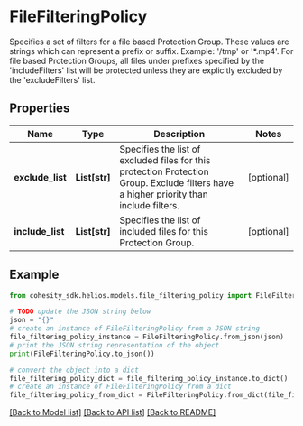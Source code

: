 # FileFilteringPolicy

Specifies a set of filters for a file based Protection Group. These values are strings which can represent a prefix or suffix. Example: '/tmp' or '*.mp4'. For file based Protection Groups, all files under prefixes specified by the 'includeFilters' list will be protected unless they are explicitly excluded by the 'excludeFilters' list.

## Properties

Name | Type | Description | Notes
------------ | ------------- | ------------- | -------------
**exclude_list** | **List[str]** | Specifies the list of excluded files for this protection Protection Group. Exclude filters have a higher priority than include filters. | [optional] 
**include_list** | **List[str]** | Specifies the list of included files for this Protection Group. | [optional] 

## Example

```python
from cohesity_sdk.helios.models.file_filtering_policy import FileFilteringPolicy

# TODO update the JSON string below
json = "{}"
# create an instance of FileFilteringPolicy from a JSON string
file_filtering_policy_instance = FileFilteringPolicy.from_json(json)
# print the JSON string representation of the object
print(FileFilteringPolicy.to_json())

# convert the object into a dict
file_filtering_policy_dict = file_filtering_policy_instance.to_dict()
# create an instance of FileFilteringPolicy from a dict
file_filtering_policy_from_dict = FileFilteringPolicy.from_dict(file_filtering_policy_dict)
```
[[Back to Model list]](../README.md#documentation-for-models) [[Back to API list]](../README.md#documentation-for-api-endpoints) [[Back to README]](../README.md)


